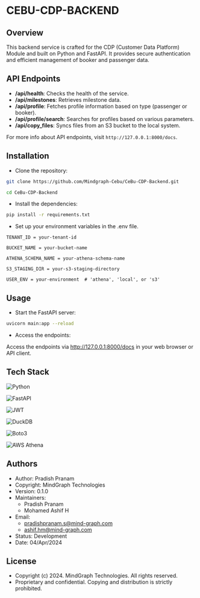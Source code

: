 
# CEBU-CDP-BACKEND

## Overview

This backend service is crafted for the CDP (Customer Data Platform) Module and built on Python and FastAPI. It provides secure authentication and efficient management of booker and passenger data. 

## API Endpoints

- **/api/health**: Checks the health of the service.
- **/api/milestones**: Retrieves milestone data.
- **/api/profile**: Fetches profile information based on type (passenger or booker).
- **/api/profile/search**: Searches for profiles based on various parameters.
- **/api/copy_files**: Syncs files from an S3 bucket to the local system.

For more info about API endpoints, visit `http://127.0.0.1:8000/docs`.

## Installation

- Clone the repository:

```bash
git clone https://github.com/Mindgraph-Cebu/CeBu-CDP-Backend.git

cd CeBu-CDP-Backend

```

* Install the dependencies:

```bash
pip install -r requirements.txt

```

* Set up your environment variables in the .env file.

`TENANT_ID = your-tenant-id`

`BUCKET_NAME = your-bucket-name` 

`ATHENA_SCHEMA_NAME = your-athena-schema-name`

`S3_STAGING_DIR = your-s3-staging-directory`

`USER_ENV = your-environment  # 'athena', 'local', or 's3'`

## Usage

- Start the FastAPI server:

```bash
uvicorn main:app --reload

```

- Access the endpoints:

Access the endpoints via http://127.0.0.1:8000/docs in your web browser or API client.

## Tech Stack

![Python](https://img.shields.io/badge/python-3670A0?style=for-the-badge&logo=python&logoColor=ffdd54)

![FastAPI](https://img.shields.io/badge/FastAPI-005571?style=for-the-badge&logo=fastapi) 

![JWT](https://img.shields.io/badge/JWT-black?style=for-the-badge&logo=JSON%20web%20tokens)

![DuckDB](https://img.shields.io/badge/DuckDB-%234ea94b.svg?style=for-the-badge&logo=mongodb&logoColor=white) 

![Boto3](https://img.shields.io/badge/Boto3-FF9900?style=for-the-badge&logo=amazonaws&logoColor=white) 

![AWS Athena](https://img.shields.io/badge/AWS%20Athena-232F3E?style=for-the-badge&logo=amazonaws)

## Authors

- Author: Pradish Pranam
- Copyright: MindGraph Technologies
- Version: 0.1.0
- Maintainers: 
  - Pradish Pranam
  - Mohamed Ashif H
- Email: 
  - pradishpranam.s@mind-graph.com
  - ashif.hm@mind-graph.com
- Status: Development
- Date: 04/Apr/2024

## License

- Copyright (c) 2024. MindGraph Technologies. All rights reserved.
- Proprietary and confidential. Copying and distribution is strictly prohibited.

